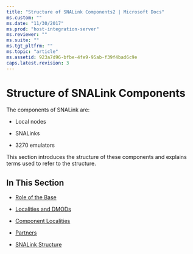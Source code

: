 ```yaml
---
title: "Structure of SNALink Components2 | Microsoft Docs"
ms.custom: ""
ms.date: "11/30/2017"
ms.prod: "host-integration-server"
ms.reviewer: ""
ms.suite: ""
ms.tgt_pltfrm: ""
ms.topic: "article"
ms.assetid: 923a7d96-bfbe-4fe9-95ab-f39f4bad6c9e
caps.latest.revision: 3
---
```

# Structure of SNALink Components
The components of SNALink are:  
  
-   Local nodes  
  
-   SNALinks  
  
-   3270 emulators  
  
 This section introduces the structure of these components and explains terms used to refer to the structure.  
  
## In This Section  
  
-   [Role of the Base](../core/role-of-the-base-snadis-2.md)  
  
-   [Localities and DMODs](../core/localities-and-dmods-snadis-2.md)  
  
-   [Component Localities](../core/component-localities-snadis-2.md)  
  
-   [Partners](../core/partners-snadis-1.md)  
  
-   [SNALink Structure](../core/snalink-structure-snadis-1.md)